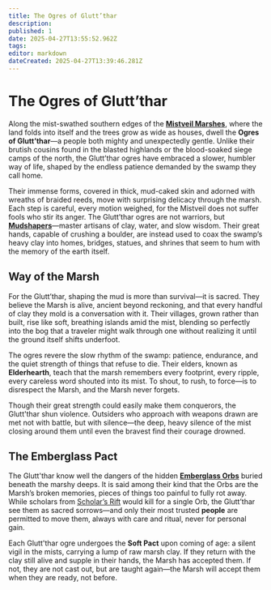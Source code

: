 ```yaml
---
title: The Ogres of Glutt’thar
description: 
published: 1
date: 2025-04-27T13:55:52.962Z
tags: 
editor: markdown
dateCreated: 2025-04-27T13:39:46.281Z
---
```


# The Ogres of Glutt’thar

Along the mist-swathed southern edges of the **[Mistveil Marshes](/geography/region/mistveil-marshes.md)**, where the land folds into itself and the trees grow as wide as houses, dwell the **Ogres of Glutt’thar**—a people both mighty and unexpectedly gentle. Unlike their brutish cousins found in the blasted highlands or the blood-soaked siege camps of the north, the Glutt’thar ogres have embraced a slower, humbler way of life, shaped by the endless patience demanded by the swamp they call home.

Their immense forms, covered in thick, mud-caked skin and adorned with wreaths of braided reeds, move with surprising delicacy through the marsh. Each step is careful, every motion weighed, for the Mistveil does not suffer fools who stir its anger. The Glutt’thar ogres are not warriors, but **[Mudshapers](/structure/society/profession/mudshaper.md)**—master artisans of clay, water, and slow wisdom. Their great hands, capable of crushing a boulder, are instead used to coax the swamp’s heavy clay into homes, bridges, statues, and shrines that seem to hum with the memory of the earth itself.

## Way of the Marsh

For the Glutt’thar, shaping the mud is more than survival—it is sacred. They believe the Marsh is alive, ancient beyond reckoning, and that every handful of clay they mold is a conversation with it. Their villages, grown rather than built, rise like soft, breathing islands amid the mist, blending so perfectly into the bog that a traveler might walk through one without realizing it until the ground itself shifts underfoot.

The ogres revere the slow rhythm of the swamp: patience, endurance, and the quiet strength of things that refuse to die. Their elders, known as **Elderhearth**, teach that the marsh remembers every footprint, every ripple, every careless word shouted into its mist. To shout, to rush, to force—is to disrespect the Marsh, and the Marsh never forgets.

Though their great strength could easily make them conquerors, the Glutt'thar shun violence. Outsiders who approach with weapons drawn are met not with battle, but with silence—the deep, heavy silence of the mist closing around them until even the bravest find their courage drowned.

## The Emberglass Pact

The Glutt'thar know well the dangers of the hidden **[Emberglass Orbs](/structure/society/profession/emberglass-artisan/emberglass-orb.md)** buried beneath the marshy deeps. It is said among their kind that the Orbs are the Marsh’s broken memories, pieces of things too painful to fully rot away. While scholars from [Scholar’s Rift](/geography/settlement/enclave/scholars-rift/scholars-rift.md) would kill for a single Orb, the Glutt’thar see them as sacred sorrows—and only their most trusted **people** are permitted to move them, always with care and ritual, never for personal gain.

Each Glutt'thar ogre undergoes the **Soft Pact** upon coming of age: a silent vigil in the mists, carrying a lump of raw marsh clay. If they return with the clay still alive and supple in their hands, the Marsh has accepted them. If not, they are not cast out, but are taught again—the Marsh will accept them when they are ready, not before.

